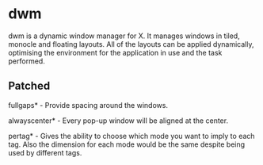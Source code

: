 # dwm
dwm is a dynamic window manager for X. It manages windows in tiled, monocle and floating layouts. All of the layouts can be applied dynamically, optimising the environment for the application in use and the task performed.

## Patched ##

fullgaps* - Provide spacing around the windows.

alwayscenter* - Every pop-up window will be aligned at the center.

pertag*  - Gives the ability to choose which mode you want to imply to each tag. Also the dimension for each mode would be the same despite being used by different tags.



